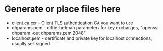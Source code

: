 # Generate or place files here #
* client.ca.cer - Client TLS authentication CA you want to use
* dhparams.pem  - diffie-hellman parameters for key exchanges, "openssl dhparam -out dhparams.pem 2048"
* localhost.pem - certificate and private key for localhost connections, usually self signed
